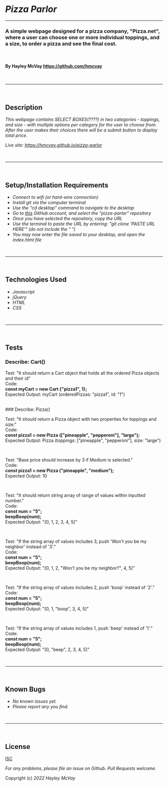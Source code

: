 # _Pizza Parlor_

***

### A simple webpage designed for a pizza company, "Pizza.net", where a user can choose one or more individual toppings, and a size, to order a pizza and see the final cost.

<br>

#### By Hayley McVay <https://github.com/hmcvay>

<br>

***
<br>

## Description

_This webpage contains SELECT BOXES(????) in two categories - toppings, and size - with multiple options per category for the user to choose from. After the user makes their choices there will be a submit button to display total price._

_Live site: <https://hmcvay.github.io/pizza-parlor>_

<br>

***

<br>

## Setup/Installation Requirements

- _Connect to wifi (or hard-wire connection)_
- _Install git via the computer terminal_
- _Use the "cd desktop" command to navigate to the desktop_
- _Go to [this](https://github.com/hmcvay) GitHub account, and select the "pizza-parlor" repository_
- _Once you have selected the repository, copy the URL_
- _Use the terminal to paste the URL by entering: "git clone 'PASTE URL HERE'" (do not include the " ")_
- _You may now enter the file saved to your desktop, and open the index.html file_

<br>

***

<br>

## Technologies Used

- _Javascript_
- _jQuery_
- _HTML_
- _CSS_

<br>

***

<br>

## Tests

### Describe: Cart()

Test: "It should return a Cart object that holds all the ordered Pizza objects and their id"
<br>Code:
<br>**const myCart = new Cart {"pizza1", 1};**
<br>Expected Output: myCart (orderedPizzas: "pizza1", id: "1")

<br>
### Describe: Pizza()

Test: "It should return a Pizza object with two properties for toppings and size."
<br>Code:
<br>**const pizza1 = new Pizza (["pineapple", "pepperoni"], "large");**
<br>Expected Output: Pizza (toppings: ["pineapple", "pepperoni"], size: "large")

<br>

Test: "Base price should increase by 3 if Medium is selected."
<br>Code:
<br>**const pizza1 = new Pizza ("pineapple", "medium");**
<br>Expected Output: 10

<br>

Test: "It should return string array of range of values within inputted number."
<br>Code:
<br>**const num = "5";**
<br>**beepBoop(num);**
<br>Expected Output: "[0, 1, 2, 3, 4, 5]"

<br>

Test: "If the string array of values includes 3, push 'Won't you be my neighbor' instead of '3'."
<br>Code:
<br>**const num = "5";**
<br>**beepBoop(num);**
<br>Expected Output: "[0, 1, 2, "Won't you be my neighbor?", 4, 5]"

<br>

Test: "If the string array of values includes 2, push 'boop' instead of '2'."
<br>Code:
<br>**const num = "5";**
<br>**beepBoop(num);**
<br>Expected Output: "[0, 1, "boop", 3, 4, 5]"

<br>

Test: "If the string array of values includes 1, push 'beep' instead of '1'."
<br>Code:
<br>**const num = "5";**
<br>**beepBoop(num);**
<br>Expected Output: "[0, "beep", 2, 3, 4, 5]"

<br>

***

<br>

## Known Bugs

- _No known issues yet._
- _Please report any you find._

<br>

***

<br>

## License

[ISC](https://choosealicense.com/licenses/isc)

_For any problems, please file an issue on Github. Pull Requests welcome._

Copyright (c) _2022_ _Hayley McVay_